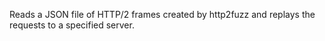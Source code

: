 Reads a JSON file of HTTP/2 frames created by http2fuzz and replays the requests to a specified server.
